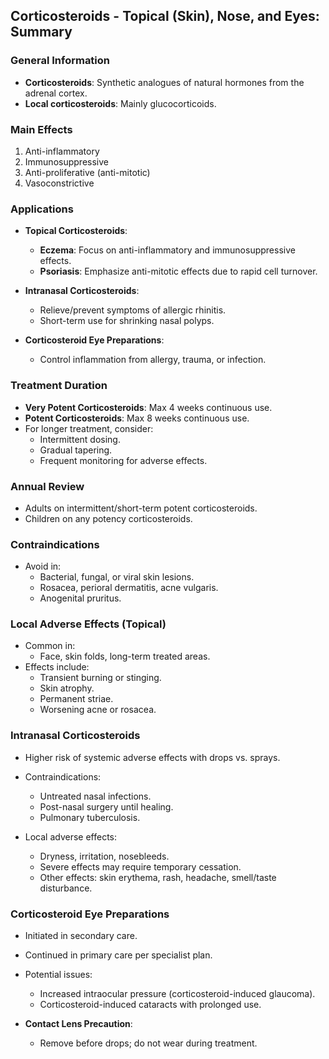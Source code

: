 ## Corticosteroids - Topical (Skin), Nose, and Eyes: Summary

### General Information
- **Corticosteroids**: Synthetic analogues of natural hormones from the adrenal cortex.
- **Local corticosteroids**: Mainly glucocorticoids.
  
### Main Effects
1. Anti-inflammatory
2. Immunosuppressive
3. Anti-proliferative (anti-mitotic)
4. Vasoconstrictive

### Applications
- **Topical Corticosteroids**:
  - **Eczema**: Focus on anti-inflammatory and immunosuppressive effects.
  - **Psoriasis**: Emphasize anti-mitotic effects due to rapid cell turnover.

- **Intranasal Corticosteroids**:
  - Relieve/prevent symptoms of allergic rhinitis.
  - Short-term use for shrinking nasal polyps.

- **Corticosteroid Eye Preparations**:
  - Control inflammation from allergy, trauma, or infection.

### Treatment Duration
- **Very Potent Corticosteroids**: Max 4 weeks continuous use.
- **Potent Corticosteroids**: Max 8 weeks continuous use.
- For longer treatment, consider:
  - Intermittent dosing.
  - Gradual tapering.
  - Frequent monitoring for adverse effects.
  
### Annual Review
- Adults on intermittent/short-term potent corticosteroids.
- Children on any potency corticosteroids.

### Contraindications
- Avoid in:
  - Bacterial, fungal, or viral skin lesions.
  - Rosacea, perioral dermatitis, acne vulgaris.
  - Anogenital pruritus.
  
### Local Adverse Effects (Topical)
- Common in:
  - Face, skin folds, long-term treated areas.
- Effects include:
  - Transient burning or stinging.
  - Skin atrophy.
  - Permanent striae.
  - Worsening acne or rosacea.

### Intranasal Corticosteroids
- Higher risk of systemic adverse effects with drops vs. sprays.
- Contraindications:
  - Untreated nasal infections.
  - Post-nasal surgery until healing.
  - Pulmonary tuberculosis.
  
- Local adverse effects:
  - Dryness, irritation, nosebleeds.
  - Severe effects may require temporary cessation.
  - Other effects: skin erythema, rash, headache, smell/taste disturbance.

### Corticosteroid Eye Preparations
- Initiated in secondary care.
- Continued in primary care per specialist plan.
- Potential issues:
  - Increased intraocular pressure (corticosteroid-induced glaucoma).
  - Corticosteroid-induced cataracts with prolonged use.
  
- **Contact Lens Precaution**: 
  - Remove before drops; do not wear during treatment.